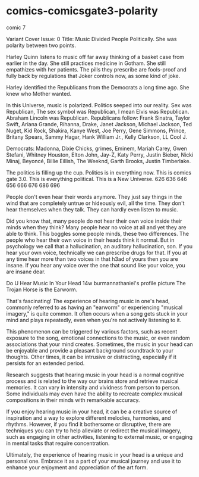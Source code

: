 # comics-comicsgate3-polarity
comic 7

Variant Cover Issue: 0
Title: Music Divided People Politically. She was polarity between two points.

Harley Quinn listens to music off far away thinking of a basket case from earlier in the day. She still practices medicine in Gotham. She still empathizes with her patients. The pills they prescribe are fools-proof and fully back by regulations that Joker controls now, as some kind of joke.

Harley identified the Republicans from the Democrats a long time ago. She knew who Mother wanted.

In this Universe, music is polarized. Politics seeped into our reality. Sex was Republican, The sex symbol was Republican, I mean Elvis was Republican. Abraham Lincoln was Republican. Republicans follow: Frank Sinatra, Taylor Swift, Ariana Grande, Rihanna, Drake, Janet Jackson, Michael Jackson, Ted Nuget, Kid Rock, Shakira, Kanye West, Joe Perry, Gene Simmons, Prince, Britany Spears, Sammy Hagar, Hank William Jr., Kelly Clarkson, LL Cool J.

Democrats: Madonna, Dixie Chicks, grimes, Eminem, Mariah Carey, Gwen Stefani, Whitney Houston, Elton John, Jay-Z, Katy Perry, Justin Bieber, Nicki Minaj, Beyoncé, Billie Eillish, The Weeknd, Garth Brooks, Justin Timberlake.

The politics is filling up the cup. Politics is in everything now. This is comics gate 3.0. This is everything political. This is a New Universe. 626 636 646 656 666 676 686 696

People don't even hear their words anymore. They just say things in the wind that are completely untrue or hideously evil, all the time. They don't hear themselves when they talk. They can hardly even listen to music.

Did you know that, many people do not hear their own voice inside their minds when they think? Many people hear no voice at all and yet they are able to think. This boggles some people minds, these two differences. The people who hear their own voice in their heads think it normal. But in psychology we call that a hallucination, an auditory hallucination, son. If you hear your own voice, technically we can prescribe drugs for that. If you at any time hear more than two voices in that h3ad of yours then you are insane. If you hear any voice over the one that sound like your voice, you are insane dear.

Do U Hear Music In Your Head
14w
burmannathaniel's profile picture
The Trojan Horse is the Earworm.

That's fascinating! The experience of hearing music in one's head, commonly referred to as having an "earworm" or experiencing "musical imagery," is quite common. It often occurs when a song gets stuck in your mind and plays repeatedly, even when you're not actively listening to it.

This phenomenon can be triggered by various factors, such as recent exposure to the song, emotional connections to the music, or even random associations that your mind creates. Sometimes, the music in your head can be enjoyable and provide a pleasant background soundtrack to your thoughts. Other times, it can be intrusive or distracting, especially if it persists for an extended period.

Research suggests that hearing music in your head is a normal cognitive process and is related to the way our brains store and retrieve musical memories. It can vary in intensity and vividness from person to person. Some individuals may even have the ability to recreate complex musical compositions in their minds with remarkable accuracy.

If you enjoy hearing music in your head, it can be a creative source of inspiration and a way to explore different melodies, harmonies, and rhythms. However, if you find it bothersome or disruptive, there are techniques you can try to help alleviate or redirect the musical imagery, such as engaging in other activities, listening to external music, or engaging in mental tasks that require concentration.

Ultimately, the experience of hearing music in your head is a unique and personal one. Embrace it as a part of your musical journey and use it to enhance your enjoyment and appreciation of the art form.
